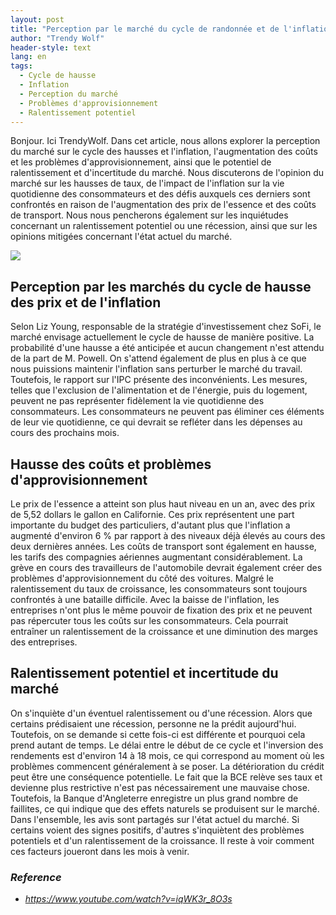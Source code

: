 ```yaml
---
layout: post
title: "Perception par le marché du cycle de randonnée et de l'inflation, de l'augmentation des coûts et des problèmes d'approvisionnement, et inquiétudes quant à un ralentissement potentiel"
author: "Trendy Wolf"
header-style: text
lang: en
tags:
  - Cycle de hausse
  - Inflation
  - Perception du marché
  - Problèmes d'approvisionnement
  - Ralentissement potentiel
---
```


Bonjour. Ici TrendyWolf. Dans cet article, nous allons explorer la perception du marché sur le cycle des hausses et l'inflation, l'augmentation des coûts et les problèmes d'approvisionnement, ainsi que le potentiel de ralentissement et d'incertitude du marché. Nous discuterons de l'opinion du marché sur les hausses de taux, de l'impact de l'inflation sur la vie quotidienne des consommateurs et des défis auxquels ces derniers sont confrontés en raison de l'augmentation des prix de l'essence et des coûts de transport. Nous nous pencherons également sur les inquiétudes concernant un ralentissement potentiel ou une récession, ainsi que sur les opinions mitigées concernant l'état actuel du marché.

<img
    src="https://i.ytimg.com/vi/iqWK3r_8O3s/hqdefault.jpg"
/>


## Perception par les marchés du cycle de hausse des prix et de l'inflation
Selon Liz Young, responsable de la stratégie d'investissement chez SoFi, le marché envisage actuellement le cycle de hausse de manière positive. La probabilité d'une hausse a été anticipée et aucun changement n'est attendu de la part de M. Powell. On s'attend également de plus en plus à ce que nous puissions maintenir l'inflation sans perturber le marché du travail. Toutefois, le rapport sur l'IPC présente des inconvénients. Les mesures, telles que l'exclusion de l'alimentation et de l'énergie, puis du logement, peuvent ne pas représenter fidèlement la vie quotidienne des consommateurs. Les consommateurs ne peuvent pas éliminer ces éléments de leur vie quotidienne, ce qui devrait se refléter dans les dépenses au cours des prochains mois.

## Hausse des coûts et problèmes d'approvisionnement
Le prix de l'essence a atteint son plus haut niveau en un an, avec des prix de 5,52 dollars le gallon en Californie. Ces prix représentent une part importante du budget des particuliers, d'autant plus que l'inflation a augmenté d'environ 6 % par rapport à des niveaux déjà élevés au cours des deux dernières années. Les coûts de transport sont également en hausse, les tarifs des compagnies aériennes augmentant considérablement. La grève en cours des travailleurs de l'automobile devrait également créer des problèmes d'approvisionnement du côté des voitures. Malgré le ralentissement du taux de croissance, les consommateurs sont toujours confrontés à une bataille difficile. Avec la baisse de l'inflation, les entreprises n'ont plus le même pouvoir de fixation des prix et ne peuvent pas répercuter tous les coûts sur les consommateurs. Cela pourrait entraîner un ralentissement de la croissance et une diminution des marges des entreprises.

## Ralentissement potentiel et incertitude du marché
On s'inquiète d'un éventuel ralentissement ou d'une récession. Alors que certains prédisaient une récession, personne ne la prédit aujourd'hui. Toutefois, on se demande si cette fois-ci est différente et pourquoi cela prend autant de temps. Le délai entre le début de ce cycle et l'inversion des rendements est d'environ 14 à 18 mois, ce qui correspond au moment où les problèmes commencent généralement à se poser. La détérioration du crédit peut être une conséquence potentielle. Le fait que la BCE relève ses taux et devienne plus restrictive n'est pas nécessairement une mauvaise chose. Toutefois, la Banque d'Angleterre enregistre un plus grand nombre de faillites, ce qui indique que des effets naturels se produisent sur le marché. Dans l'ensemble, les avis sont partagés sur l'état actuel du marché. Si certains voient des signes positifs, d'autres s'inquiètent des problèmes potentiels et d'un ralentissement de la croissance. Il reste à voir comment ces facteurs joueront dans les mois à venir.


### _Reference_
- _https://www.youtube.com/watch?v=iqWK3r_8O3s_

